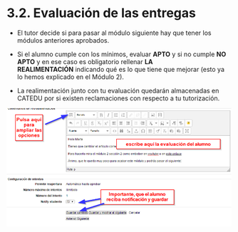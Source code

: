 
# 3.2. Evaluación de las entregas

* El tutor decide si para pasar al módulo siguiente hay que tener los módulos anteriores aprobados.

* Si el alumno cumple con los mínimos, evaluar **APTO** y si no cumple **NO APTO** y en ese caso es obligatorio rellenar **LA REALIMENTACIÓN** indicando qué es lo que tiene que mejorar (esto ya lo hemos explicado en el Módulo 2).

* La realimentación junto con tu evaluación quedarán almacenadas en CATEDU por si existen reclamaciones con respecto a tu tutorización.

![](img/evaluacionentregas-2.png)